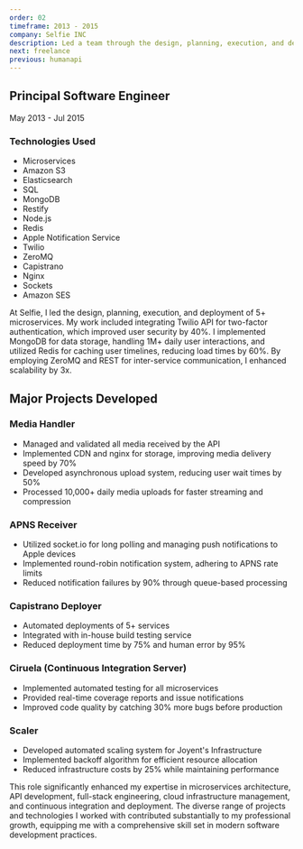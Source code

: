 ```yaml
---
order: 02
timeframe: 2013 - 2015
company: Selfie INC
description: Led a team through the design, planning, execution, and deployment of all micro-services that composed the social application. I integrated Twilio API for 2FA and used MongoDB and Redis for data management.
next: freelance
previous: humanapi
---
```


<!-- markdownlint-disable MD041 -->
## Principal Software Engineer

May 2013 - Jul 2015

### Technologies Used

- Microservices
- Amazon S3
- Elasticsearch
- SQL
- MongoDB
- Restify
- Node.js
- Redis
- Apple Notification Service
- Twilio
- ZeroMQ
- Capistrano
- Nginx
- Sockets
- Amazon SES

At Selfie, I led the design, planning, execution, and deployment of 5+ microservices. My work included integrating Twilio API for two-factor authentication, which improved user security by 40%. I implemented MongoDB for data storage, handling 1M+ daily user interactions, and utilized Redis for caching user timelines, reducing load times by 60%. By employing ZeroMQ and REST for inter-service communication, I enhanced scalability by 3x.

## Major Projects Developed

### Media Handler

- Managed and validated all media received by the API
- Implemented CDN and nginx for storage, improving media delivery speed by 70%
- Developed asynchronous upload system, reducing user wait times by 50%
- Processed 10,000+ daily media uploads for faster streaming and compression

### APNS Receiver

- Utilized socket.io for long polling and managing push notifications to Apple devices
- Implemented round-robin notification system, adhering to APNS rate limits
- Reduced notification failures by 90% through queue-based processing

### Capistrano Deployer

- Automated deployments of 5+ services
- Integrated with in-house build testing service
- Reduced deployment time by 75% and human error by 95%

### Ciruela (Continuous Integration Server)

- Implemented automated testing for all microservices
- Provided real-time coverage reports and issue notifications
- Improved code quality by catching 30% more bugs before production

### Scaler

- Developed automated scaling system for Joyent's Infrastructure
- Implemented backoff algorithm for efficient resource allocation
- Reduced infrastructure costs by 25% while maintaining performance

This role significantly enhanced my expertise in microservices architecture, API development, full-stack engineering, cloud infrastructure management, and continuous integration and deployment. The diverse range of projects and technologies I worked with contributed substantially to my professional growth, equipping me with a comprehensive skill set in modern software development practices.
